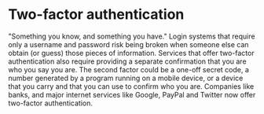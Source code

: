 [Title]: # (Autenticación en dos factores)
[Order]: # (125)

# Two-factor authentication

"Something you know, and something you have." Login systems that require only a username and password risk being broken when someone else can obtain (or guess) those pieces of information. Services that offer two-factor authentication also require providing a separate confirmation that you are who you say you are. The second factor could be a one-off secret code, a number generated by a program running on a mobile device, or a device that you carry and that you can use to confirm who you are. Companies like banks, and major internet services like Google, PayPal and Twitter now offer two-factor authentication.